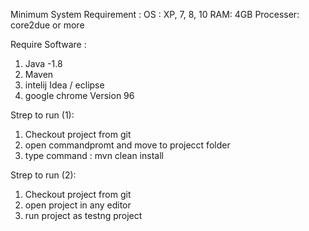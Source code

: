 Minimum System Requirement :
 OS : XP, 7, 8, 10
 RAM: 4GB
 Processer: core2due or more 
 
 Require Software :
  1. Java -1.8
  2. Maven 
  3. intelij Idea / eclipse 
  4. google chrome Version 96
 
 
 Strep to run (1):
  1. Checkout project from git
  2. open commandpromt and move to projecct folder
  3. type command : mvn clean install

 Strep to run (2):
  1. Checkout project from git
  2. open project in any editor
  3. run project as testng project
